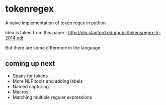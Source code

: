 # tokenregex
A naive implementation of token regex in python


Idea is taken from this paper :
http://nlp.stanford.edu/pubs/tokensregex-tr-2014.pdf

But there are some difference in the language 


## coming up next
- Spans for tokens
- More NLP tools and adding labels
- Named capturing
- Macros:
- Matching multiple regular expressions